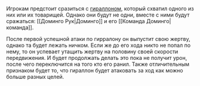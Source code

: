 Игрокам предстоит сразиться с [гираллоном](https://ttg.club/bestiary/girallon), который схватил одного из них или их товарищей.
Однако они будут не одни, вместе с ними будут сражаться: [[Доминго Рук|Доминго]] и его [[Команда Доминго|команда]].

После первой успешной атаки по гирралону он выпустит свою жертву, однако та будет лежать ничком. Если же до его хода никто не попал по нему, то он успевает утащить жертву на половину своей скорости передвижения. И будет продолжать делать это пока не получит урон, после чего переключится на того кто его ранил. Также отличительным признаком будет то, что гираллон будет атаковать за ход как можно больше разных целей. 

